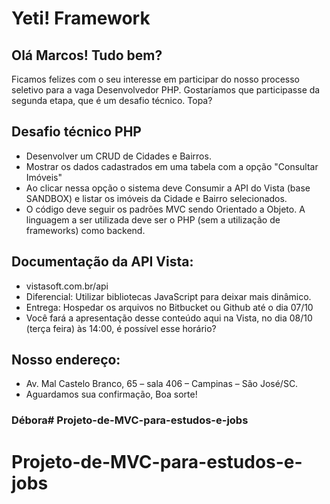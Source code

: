 # Yeti! Framework

## Olá Marcos! Tudo bem?
Ficamos felizes com o seu interesse em participar do nosso processo seletivo para a vaga Desenvolvedor PHP. Gostaríamos que participasse da segunda etapa, que é um desafio técnico. Topa?

## Desafio técnico PHP
- Desenvolver um CRUD de Cidades e Bairros.
- Mostrar os dados cadastrados em uma tabela com a opção "Consultar Imóveis"
- Ao clicar nessa opção o sistema deve Consumir a API do Vista (base SANDBOX) e listar os imóveis da Cidade e Bairro selecionados.
- O código deve seguir os padrões MVC sendo Orientado a Objeto. A linguagem a ser utilizada deve ser o PHP (sem a utilização de frameworks) como backend.

## Documentação da API Vista: 
- vistasoft.com.br/api
- Diferencial: Utilizar bibliotecas JavaScript para deixar mais dinâmico.
- Entrega: Hospedar os arquivos no Bitbucket ou Github até o dia 07/10
- Você fará a apresentação desse conteúdo aqui na Vista, no dia 08/10 (terça feira) às 14:00, é possível esse horário?

## Nosso endereço: 
- Av. Mal Castelo Branco, 65 – sala 406 – Campinas – São José/SC.
- Aguardamos sua confirmação, Boa sorte!

### Débora# Projeto-de-MVC-para-estudos-e-jobs
# Projeto-de-MVC-para-estudos-e-jobs
